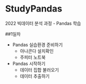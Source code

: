 # StudyPandas
2022 빅데이터 분석 과정 - Pandas 학습

##1일차
- Pandas 실습환경 준비하기
  - 아나콘다 설치확인 
  - 주피터 노트북 
- Pandas 시작하기
  - 데이터 집합 불러오기
  - 데이터 추출하기 
